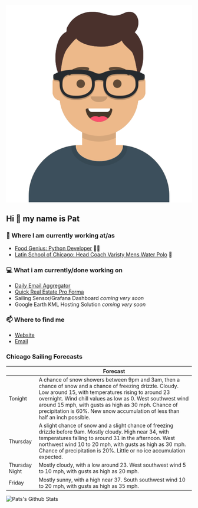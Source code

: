 [![Social banner for p-j-falconer](https://raw.githubusercontent.com/P-J-FALCONER/P-J-FALCONER/master/assets/avataaars.svg)](https://patfalconer.com/)
## Hi :wave: my name is Pat

### 💼 Where I am currently working at/as
- [Food Genius: Python Developer](https://getfoodgenius.com/) 🍔🐍
- [Latin School of Chicago: Head Coach Varisty Mens Water Polo](https://www.latinschool.org/) 🤽


### 💻 What i am currently/done working on
 - [Daily Email Aggregator](https://github.com/P-J-FALCONER/dott_daily_mail)
 - [Quick Real Estate Pro Forma](https://github.com/P-J-FALCONER/henry)
 - Sailing Sensor/Grafana Dashboard *coming very soon*
 - Google Earth KML Hosting Solution *coming very soon*

### 📫 Where to find me
 - [Website](https://patfalconer.com/)
 - [Email](mailto:patrick.j.falconer@gmail.com)


### Chicago Sailing Forecasts
|   | Forecast  |
|---|---|
| Tonight | A chance of snow showers between 9pm and 3am, then a chance of snow and a chance of freezing drizzle. Cloudy. Low around 15, with temperatures rising to around 23 overnight. Wind chill values as low as 0. West southwest wind around 15 mph, with gusts as high as 30 mph. Chance of precipitation is 60%. New snow accumulation of less than half an inch possible. |
| Thursday | A slight chance of snow and a slight chance of freezing drizzle before 9am. Mostly cloudy. High near 34, with temperatures falling to around 31 in the afternoon. West northwest wind 10 to 20 mph, with gusts as high as 30 mph. Chance of precipitation is 20%. Little or no ice accumulation expected. |
| Thursday Night | Mostly cloudy, with a low around 23. West southwest wind 5 to 10 mph, with gusts as high as 20 mph. |
| Friday | Mostly sunny, with a high near 37. South southwest wind 10 to 20 mph, with gusts as high as 35 mph. |

![Pats's Github Stats](https://github-readme-stats.vercel.app/api?username=p-j-falconer&show_icons=true&theme=radical)
